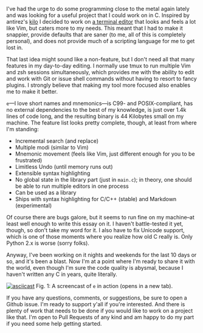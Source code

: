 I've had the urge to do some programming close to the
metal again lately and was looking for a useful project
that I could work on in C. Inspired by antirez's
[kilo](https://github.com/antirez/kilo) I decided to work
on [a terminal editor](https://github.com/hellerve/e) that
looks and feels a lot like Vim, but caters more to my needs.
This meant that I had to make it snappier, provide defaults
that are saner (to me, all of this is completely personal),
and does not provide much of a scripting language for me to
get lost in.

That last idea might sound like a non-feature, but I don't need
all that many features in my day-to-day editing. I normally
use tmux to run multiple Vim and zsh sessions simultaneously,
which provides me with the ability to edit and work with
Git or issue shell commands without having to resort to fancy
plugins. I strongly believe that making my tool more focused
also enables me to make it better.

`e`—I love short names and mnemonics—is C99- and POSIX-compliant,
has no external dependencies to the best of my knowledge,
is just over 1.4k lines of code long, and the resulting binary is
44 Kilobytes small on my machine. The feature list looks pretty
complete, though, at least from where I'm standing:

- Incremental search (and replace)
- Multiple modi (similar to Vim)
- Mnemonic movement (feels like Vim, just different enough for you
  to be frustrated)
- Limitless Undo (until memory runs out)
- Extensible syntax highlighting
- No global state in the library part (just in `main.c`); in theory,
  one should be able to run multiple editors in one process
- Can be used as a library
- Ships with syntax highlighting for C/C++ (stable) and Markdown (experimental)

Of course there are bugs galore, but it seems to run fine on my
machine–at least well enough to write this essay on it. I haven't
battle-tested it yet, though, so don't take my word for it. I also
have to fix Unicode support, which is one of those moments where
you realize how old C really is. Only Python 2.x is worse (sorry folks).

Anyway, I've been working on it nights and weekends for the last 10 days
or so, and it's been a blast. Now I'm at a point where I'm ready to share
it with the world, even though I'm sure the code quality is abysmal,
because I haven't written any C in years, quite literally.

[![asciicast](https://asciinema.org/a/e164s5tnu3okht44go6uhyju4.png)](https://asciinema.org/a/e164s5tnu3okht44go6uhyju4)
<span class="label">Fig. 1: A screencast of `e` in action (opens in a new tab).</span>

If you have any questions, comments, or suggestions, be sure to open
a Github issue. I'm ready to support y'all if you're interested. And
there is plenty of work that needs to be done if you would like to
work on a project like that. I'm open to Pull Requests of any kind
and am happy to do my part if you need some help getting
started.
